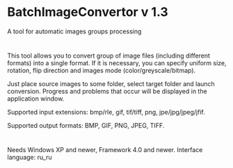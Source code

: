 # BatchImageConvertor v 1.3
A tool for automatic images groups processing

#

This tool allows you to convert group of image files (including different formats) into
a single format. If it is necessary, you can specify uniform size, rotation, flip direction
and images mode (color/greyscale/bitmap).

Just place source images to some folder, select target folder and launch conversion. Progress and
problems that occur will be displayed in the application window.

Supported input extensions: bmp/rle, gif, tif/tiff, png, jpe/jpg/jpeg/jfif.

Supported output formats: BMP, GIF, PNG, JPEG, TIFF.

#

Needs Windows XP and newer, Framework 4.0 and newer. Interface language: ru_ru
